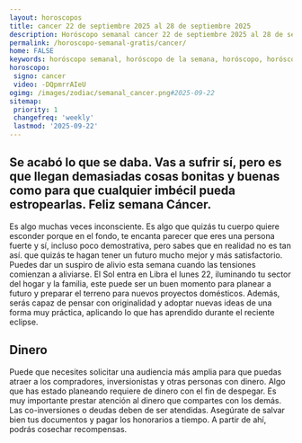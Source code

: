 ```yaml
---
layout: horoscopos
title: cancer 22 de septiembre 2025 al 28 de septiembre 2025 
description: Horóscopo semanal cancer 22 de septiembre 2025 al 28 de septiembre 2025. Se acabó lo que se daba. Vas a sufrir sí, pero es que llegan demasiadas cosas bonitas y buenas como para que cualquier imbécil pueda estropearlas. Feliz semana Cáncer.
permalink: /horoscopo-semanal-gratis/cancer/
home: FALSE
keywords: horóscopo semanal, horóscopo de la semana, horóscopo, horóscopo gratis,horóscopos, horóscopo esperanza gracia, horoscopos cancer la semana, horóscopos gratis, Tarot, Astrologia, Zodíaco, cancer, horoscopo gratis, semanal
horoscopo:
 signo: cancer
 video: -DQpmrrAIeU
ogimg: /images/zodiac/semanal_cancer.png#2025-09-22
sitemap:
 priority: 1
 changefreq: 'weekly'
 lastmod: '2025-09-22'
---
```




## Se acabó lo que se daba. Vas a sufrir sí, pero es que llegan demasiadas cosas bonitas y buenas como para que cualquier imbécil pueda estropearlas. Feliz semana Cáncer.

Es algo muchas veces inconsciente. Es algo que quizás tu cuerpo quiere esconder porque en el fondo, te encanta parecer que eres una persona fuerte y sí, incluso poco demostrativa, pero sabes que en realidad no es tan así. 
 que quizás te hagan tener un futuro mucho mejor y más satisfactorio.
Puedes dar un suspiro de alivio esta semana cuando las tensiones comienzan a aliviarse. El Sol entra en Libra el lunes 22, iluminando tu sector del hogar y la familia, este puede ser un buen momento para planear a futuro y preparar el terreno para nuevos proyectos domésticos. Además, serás capaz de pensar con originalidad y adoptar nuevas ideas de una forma muy práctica, aplicando lo que has aprendido durante el reciente eclipse.

## Dinero

Puede que necesites solicitar una audiencia más amplia para que puedas atraer a los compradores, inversionistas y otras personas con dinero. Algo que has estado planeando requiere de dinero con el fin de despegar. Es muy importante prestar atención al dinero que compartes con los demás. Las co-inversiones o deudas deben de ser atendidas. Asegúrate de salvar bien tus documentos y pagar los honorarios a tiempo. A partir de ahí, podrás cosechar recompensas.